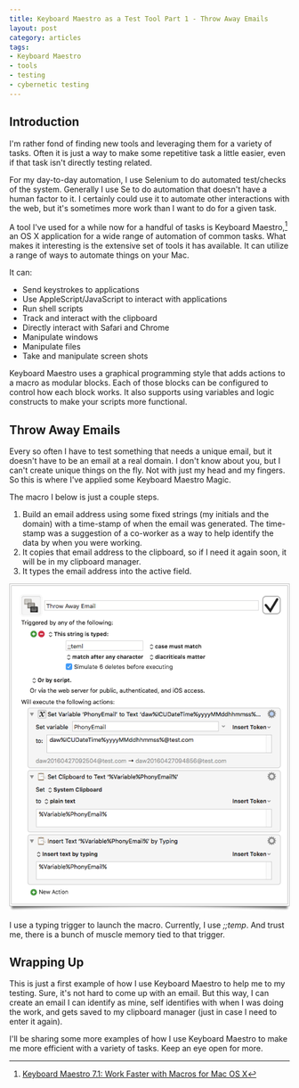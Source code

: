 ```yaml
---
title: Keyboard Maestro as a Test Tool Part 1 - Throw Away Emails
layout: post
category: articles
tags:
- Keyboard Maestro
- tools
- testing 
- cybernetic testing
---
```

## Introduction
I'm rather fond of finding new tools and leveraging them for a variety of tasks. Often it is just a way to make some repetitive task a little easier, even if that task isn't directly testing related. 

For my day-to-day automation, I use Selenium to do automated test/checks of the system. Generally I use Se to do automation that doesn't have a human factor to it. I certainly could use it to automate other interactions with the web, but it's sometimes more work than I want to do for a given task.

A tool I've used for a while now for a handful of tasks is Keyboard Maestro,[^1] an OS X application for a wide range of automation of common tasks. What makes it interesting is the extensive set of tools it has available. It can utilize a range of ways to automate things on your Mac. 

It can:

- Send keystrokes to applications
- Use AppleScript/JavaScript to interact with applications
- Run shell scripts
- Track and interact with the clipboard
- Directly interact with Safari and Chrome
- Manipulate windows
- Manipulate files
- Take and manipulate screen shots

Keyboard Maestro uses a graphical programming style that adds actions to a macro as modular blocks. Each of those blocks can be configured to control how each block works. It also supports using variables and logic constructs to make your scripts more functional.

## Throw Away Emails
Every so often I have to test something that needs a unique email, but it doesn't have to be an email at a real domain. I don't know about you, but I can't create unique things on the fly. Not with just my head and my fingers.  So this is where I've applied some Keyboard Maestro Magic. 

The macro I below is  just a couple steps. 

1. Build an email address using some fixed strings (my initials and the domain) with a time-stamp of when the email was generated. The time-stamp was a suggestion of a co-worker as a way to help identify the data by when you were working.
2. It copies that email address to the clipboard, so if I need it again soon, it will be in my clipboard manager.
3. It types the email address into the active field.

![Keyboard Maestro script for throw away email](/images/throw_away_email_keyboard_maestro.png)

I use a typing trigger to launch the macro. Currently, I use *;;temp*. And trust me, there is a bunch of muscle memory tied to that trigger.

## Wrapping Up
This is just a first example of how I use Keyboard Maestro to help me to my testing. Sure, it's not hard to come up with an email. But this way, I can create an email I can identify as mine, self identifies with when I was doing the work, and gets saved to my clipboard manager (just in case I need to enter it again). 

I'll be sharing some more examples of how I use Keyboard Maestro to make me more efficient with a variety of tasks. Keep an eye open for more.


[^1]: [Keyboard Maestro 7.1: Work Faster with Macros for Mac OS X](https://www.keyboardmaestro.com/main/)